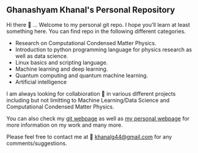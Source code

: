 ## Ghanashyam Khanal's Personal Repository

Hi there 👋 ... Welcome to my personal git repo. I hope you'll learn at least something here. You can find repo in the following different categories.

* Research on Computational Condensed Matter Physics.
* Introduction to python programming language for physics research as well as data science.
* Linux basics and scripting language.
* Machine learning and deep learning.
* Quantum computing and quantum machine learning.
* Artificial intelligence

I am always looking for collabioration 👯 in various different projects including but not limitting to Machine Learning/Data Science and Computational Condensed Matter Physics.

You can also check my [git webpage](https://khanalinc.github.io/) as well as [my personal webpage](https://www.physics.rutgers.edu/~khanal/) for more information on my work and many more.

Please feel free to contact me at :email: khanalg44@gmail.com for any comments/suggestions.
